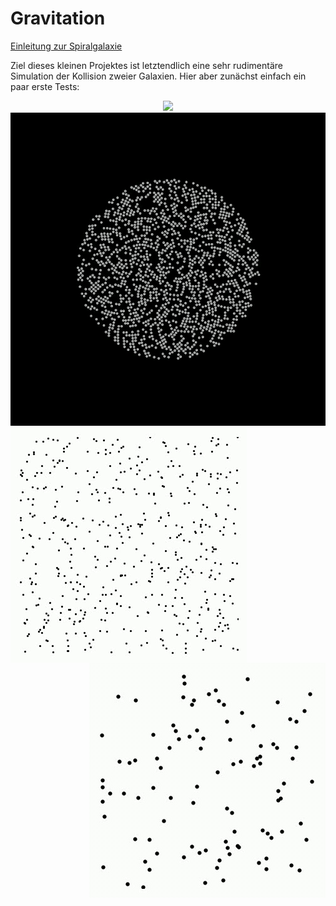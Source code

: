 # Gravitation

[Einleitung zur Spiralgalaxie](https://en.wikipedia.org/wiki/Spiral_galaxy)

Ziel dieses kleinen Projektes ist letztendlich eine sehr rudimentäre Simulation der Kollision zweier Galaxien. Hier aber zunächst einfach ein paar erste Tests:

<div align="center">
<img src="./abb/happy3.gif"></img>
</div>

<div align="center">
<img src="./abb/animation9.gif"></img>
</div>

<div align="center">
<img src="./abb/animation.gif" align="left"></img>
<img src="./abb/animation2.gif" align="right"></img>
</div>

